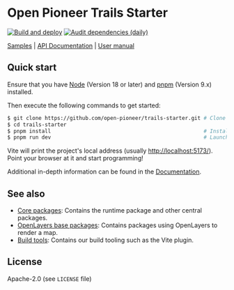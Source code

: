 # Open Pioneer Trails Starter

[![Build and deploy](https://github.com/open-pioneer/trails-starter/actions/workflows/test-and-build.yml/badge.svg)](https://github.com/open-pioneer/trails-starter/actions/workflows/test-and-build.yml) [![Audit dependencies (daily)](https://github.com/open-pioneer/trails-starter/actions/workflows/audit-dependencies.yml/badge.svg)](https://github.com/open-pioneer/trails-starter/actions/workflows/audit-dependencies.yml)

[Samples](https://open-pioneer.github.io/trails-demo/starter/) | [API Documentation](https://open-pioneer.github.io/trails-demo/starter/docs/) | [User manual](https://github.com/open-pioneer/trails-starter/tree/main/docs)

## Quick start

Ensure that you have [Node](https://nodejs.org/en/) (Version 18 or later) and [pnpm](https://pnpm.io/) (Version 9.x) installed.

Then execute the following commands to get started:

```bash
$ git clone https://github.com/open-pioneer/trails-starter.git # Clone the repository
$ cd trails-starter
$ pnpm install                                                 # Install dependencies
$ pnpm run dev                                                 # Launch development server
```

Vite will print the project's local address (usually <http://localhost:5173/>).
Point your browser at it and start programming!

Additional in-depth information can be found in the [Documentation](./docs/README.md).

## See also

-   [Core packages](https://github.com/open-pioneer/trails-core-packages): Contains the runtime package and other central packages.
-   [OpenLayers base packages](https://github.com/open-pioneer/trails-openlayers-base-packages): Contains packages using OpenLayers to render a map.
-   [Build tools](https://github.com/open-pioneer/trails-build-tools): Contains our build tooling such as the Vite plugin.

## License

Apache-2.0 (see `LICENSE` file)
